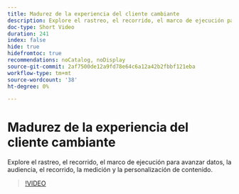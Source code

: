 ```yaml
---
title: Madurez de la experiencia del cliente cambiante
description: Explore el rastreo, el recorrido, el marco de ejecución para avanzar datos, la audiencia, el recorrido, la medición y la personalización de contenido.
doc-type: Short Video
duration: 241
index: false
hide: true
hidefromtoc: true
recommendations: noCatalog, noDisplay
source-git-commit: 2af7500de12a9fd78e64c6a12a42b2fbbf121eba
workflow-type: tm+mt
source-wordcount: '38'
ht-degree: 0%

---
```



# Madurez de la experiencia del cliente cambiante

Explore el rastreo, el recorrido, el marco de ejecución para avanzar datos, la audiencia, el recorrido, la medición y la personalización de contenido.

<!-- 85_S651_3442537_240_evolving-customer-experience-maturity -->
>[!VIDEO](https://video.tv.adobe.com/v/3458293/?learn=on&enablevpops=true)
